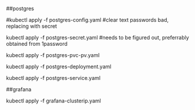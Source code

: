 ##postgres

#kubectl apply -f postgres-config.yaml #clear text passwords bad, replacing with secret

kubectl apply -f postgres-secret.yaml #needs to be figured out, preferrably obtained from 1password

kubectl apply -f postgres-pvc-pv.yaml

kubectl apply -f postgres-deployment.yaml

kubectl apply -f postgres-service.yaml

##grafana

kubectl apply -f grafana-clusterip.yaml